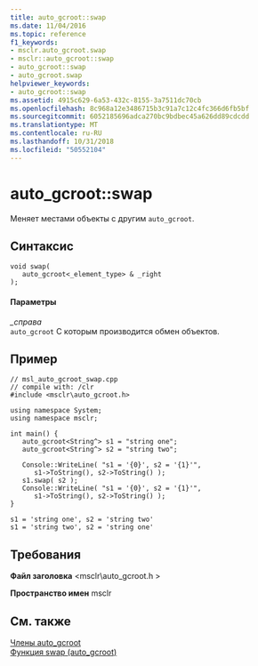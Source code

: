 ```yaml
---
title: auto_gcroot::swap
ms.date: 11/04/2016
ms.topic: reference
f1_keywords:
- msclr.auto_gcroot.swap
- msclr::auto_gcroot::swap
- auto_gcroot::swap
- auto_gcroot.swap
helpviewer_keywords:
- auto_gcroot::swap
ms.assetid: 4915c629-6a53-432c-8155-3a7511dc70cb
ms.openlocfilehash: 8c968a12e3486715b3c91a7c12c4fc366d6fb5bf
ms.sourcegitcommit: 6052185696adca270bc9bdbec45a626dd89cdcdd
ms.translationtype: MT
ms.contentlocale: ru-RU
ms.lasthandoff: 10/31/2018
ms.locfileid: "50552104"
---
```

# <a name="autogcrootswap"></a>auto_gcroot::swap

Меняет местами объекты с другим `auto_gcroot`.

## <a name="syntax"></a>Синтаксис

```
void swap(
   auto_gcroot<_element_type> & _right
);
```

#### <a name="parameters"></a>Параметры

*_справа*<br/>
`auto_gcroot` С которым производится обмен объектов.

## <a name="example"></a>Пример

```
// msl_auto_gcroot_swap.cpp
// compile with: /clr
#include <msclr\auto_gcroot.h>

using namespace System;
using namespace msclr;

int main() {
   auto_gcroot<String^> s1 = "string one";
   auto_gcroot<String^> s2 = "string two";

   Console::WriteLine( "s1 = '{0}', s2 = '{1}'",
      s1->ToString(), s2->ToString() );
   s1.swap( s2 );
   Console::WriteLine( "s1 = '{0}', s2 = '{1}'",
      s1->ToString(), s2->ToString() );
}
```

```Output
s1 = 'string one', s2 = 'string two'
s1 = 'string two', s2 = 'string one'
```

## <a name="requirements"></a>Требования

**Файл заголовка** \<msclr\auto_gcroot.h >

**Пространство имен** msclr

## <a name="see-also"></a>См. также

[Члены auto_gcroot](../dotnet/auto-gcroot-members.md)<br/>
[Функция swap (auto_gcroot)](../dotnet/swap-function-auto-gcroot.md)